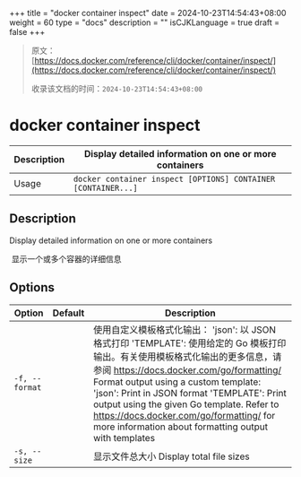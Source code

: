 +++
title = "docker container inspect"
date = 2024-10-23T14:54:43+08:00
weight = 60
type = "docs"
description = ""
isCJKLanguage = true
draft = false
+++

> 原文：[https://docs.docker.com/reference/cli/docker/container/inspect/](https://docs.docker.com/reference/cli/docker/container/inspect/)
>
> 收录该文档的时间：`2024-10-23T14:54:43+08:00`

# docker container inspect

| Description | Display detailed information on one or more containers       |
| :---------- | ------------------------------------------------------------ |
| Usage       | `docker container inspect [OPTIONS] CONTAINER [CONTAINER...]` |

## Description

Display detailed information on one or more containers

​	显示一个或多个容器的详细信息

## Options

| Option         | Default | Description                                                  |
| -------------- | ------- | ------------------------------------------------------------ |
| `-f, --format` |         | 使用自定义模板格式化输出： 'json': 以 JSON 格式打印 'TEMPLATE': 使用给定的 Go 模板打印输出。有关使用模板格式化输出的更多信息，请参阅 https://docs.docker.com/go/formatting/    Format output using a custom template: 'json': Print in JSON format 'TEMPLATE': Print output using the given Go template. Refer to https://docs.docker.com/go/formatting/ for more information about formatting output with templates |
| `-s, --size`   |         | 显示文件总大小 Display total file sizes                      |
